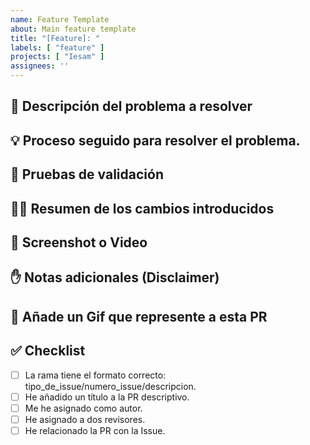 ```yaml
---
name: Feature Template
about: Main feature template
title: "[Feature]: "
labels: [ "feature" ]
projects: [ "Iesam" ]
assignees: ''
---
```


## 🤔 Descripción del problema a resolver

<!--
Objetivo: Asegurarse de que se ha entendido correctamente el problema a resolver. 
-->

## 💡 Proceso seguido para resolver el problema.

<!-- 
Organizar una reunión colaborativa para compartir hallazgos, discutir ideas y decidir un enfoque.
Buscar información sobre cómo resolver problemas similares.
Revisar el código existente en el proyecto o en soluciones previas de otros compañeros.
Investigar librerías, herramientas o enfoques alineados con el proyecto.
-->

## 📝 Pruebas de validación

<!--
Escribir pequeños fragmentos de código para experimentar con las herramientas o librerías seleccionadas.
Probar las partes más complejas o inciertas del problema para minimizar riesgos.
Documentar los hallazgos, incluyendo lo que funciona y lo que no.
La estimación debe ser más precisa tras hacer pruebas de validación.
-->

## 👩‍💻 Resumen de los cambios introducidos

<!-- Qué se ha añadido al código: una librería, una funcionalidad, cambios, etc. -->

## 📸 Screenshot o Video

<!-- Pruebas visuales que muestren rel resultado de la implementación -->

## ✋ Notas adicionales (Disclaimer)

<!-- ¿Deberíamos saber algo sobre algo que no esperábamos? -->

## 🌈 Añade un Gif que represente a esta PR

<!-- ¿Cómo te has sentido desarrollando esta PR -->

## ✅ Checklist

- [ ] La rama tiene el formato correcto: tipo_de_issue/numero_issue/descripcion.
- [ ] He añadido un título a la PR descriptivo.
- [ ] Me he asignado como autor.
- [ ] He asignado a dos revisores.
- [ ] He relacionado la PR con la Issue.
